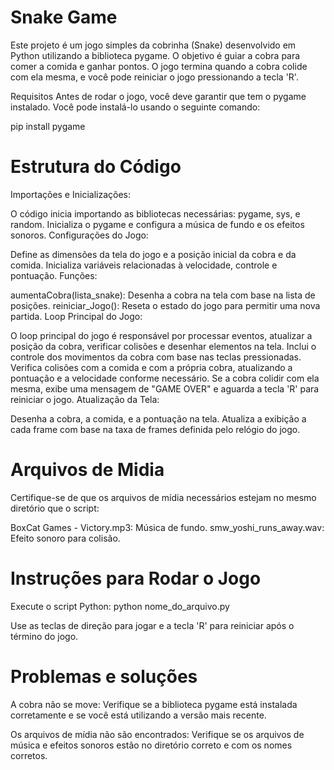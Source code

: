 
# Snake Game

Este projeto é um jogo simples da cobrinha (Snake) desenvolvido em Python utilizando a biblioteca pygame. O objetivo é guiar a cobra para comer a comida e ganhar pontos. O jogo termina quando a cobra colide com ela mesma, e você pode reiniciar o jogo pressionando a tecla 'R'.

Requisitos
Antes de rodar o jogo, você deve garantir que tem o pygame instalado. Você pode instalá-lo usando o seguinte comando:

pip install pygame

# Estrutura do Código
Importações e Inicializações:

O código inicia importando as bibliotecas necessárias: pygame, sys, e random.
Inicializa o pygame e configura a música de fundo e os efeitos sonoros.
Configurações do Jogo:

Define as dimensões da tela do jogo e a posição inicial da cobra e da comida.
Inicializa variáveis relacionadas à velocidade, controle e pontuação.
Funções:

aumentaCobra(lista_snake): Desenha a cobra na tela com base na lista de posições.
reiniciar_Jogo(): Reseta o estado do jogo para permitir uma nova partida.
Loop Principal do Jogo:

O loop principal do jogo é responsável por processar eventos, atualizar a posição da cobra, verificar colisões e desenhar elementos na tela.
Inclui o controle dos movimentos da cobra com base nas teclas pressionadas.
Verifica colisões com a comida e com a própria cobra, atualizando a pontuação e a velocidade conforme necessário.
Se a cobra colidir com ela mesma, exibe uma mensagem de "GAME OVER" e aguarda a tecla 'R' para reiniciar o jogo.
Atualização da Tela:

Desenha a cobra, a comida, e a pontuação na tela.
Atualiza a exibição a cada frame com base na taxa de frames definida pelo relógio do jogo.

# Arquivos de Midia

Certifique-se de que os arquivos de mídia necessários estejam no mesmo diretório que o script:

BoxCat Games - Victory.mp3: Música de fundo.
smw_yoshi_runs_away.wav: Efeito sonoro para colisão.

# Instruções para Rodar o Jogo

Execute o script Python:
python nome_do_arquivo.py

Use as teclas de direção para jogar e a tecla 'R' para reiniciar após o término do jogo.

# Problemas e soluções

A cobra não se move: Verifique se a biblioteca pygame está instalada corretamente e se você está utilizando a versão mais recente.

Os arquivos de mídia não são encontrados: Verifique se os arquivos de música e efeitos sonoros estão no diretório correto e com os nomes corretos.